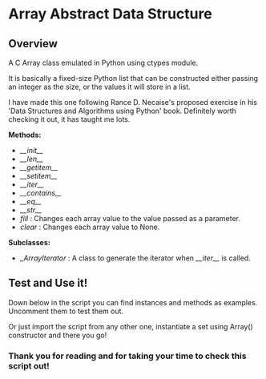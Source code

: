 Array Abstract Data Structure
========================================

Overview
----------------------------------------

A C Array class emulated in Python using ctypes module.

It is basically a fixed-size Python list that can be constructed either
passing an integer as the size, or the values it will store in a list.

I have made this one following Rance D. Necaise's proposed exercise in his
'Data Structures and Algorithms using Python' book. Definitely worth checking it out, it has taught me lots.

**Methods:**
- *\_\_init\_\_*
- *\_\_len\_\_*
- *\_\_getitem\_\_*
- *\_\_setitem\_\_*
- *\_\_iter\_\_*
- *\_\_contains\_\_*
- *\_\_eq\_\_*
- *\_\_str\_\_*
- *fill* : Changes each array value to the value passed as a parameter.
- *clear* : Changes each array value to None.

**Subclasses:**
- *_ArrayIterator* : A class to generate the iterator when _\_\_iter\_\__ is called.

Test and Use it!
------------------------------------------

Down below in the script you can find instances and methods as examples. Uncomment them to test them out.

Or just import the script from any other one, instantiate a set using Array() constructor and there you go!

### Thank you for reading and for taking your time to check this script out!
